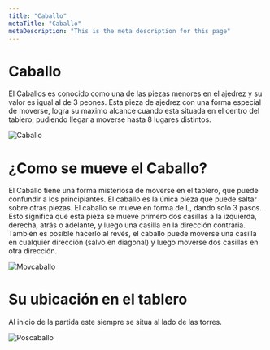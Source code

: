 ```yaml
---
title: "Caballo"
metaTitle: "Caballo"
metaDescription: "This is the meta description for this page"
---
```


# Caballo
El Caballos es conocido como una de las piezas menores en el ajedrez y su valor es igual al de 3 peones.
Esta pieza de ajedrez con una forma especial de moverse, logra su maximo alcance cuando esta situada en el centro del tablero, pudiendo llegar a moverse hasta 8 lugares distintos.

![Caballo](https://i.imgur.com/g3krsQi.png)

# ¿Como se mueve el Caballo?
El Caballo tiene una forma misteriosa de moverse en el tablero, que puede confundir a los principiantes. El caballo es la única pieza que puede saltar sobre otras piezas.
El caballo se mueve en forma de L, dando solo 3 pasos. Esto significa que esta pieza se mueve primero dos casillas a la izquierda, derecha, atrás o adelante, y luego una casilla en la dirección contraria.
También es posible hacerlo al revés, el caballo puede moverse una casilla en cualquier dirección (salvo en diagonal) y luego moverse dos casillas en otra dirección.

![Movcaballo](https://i.imgur.com/Gsko6LY.gif)

# Su ubicación en el tablero
Al inicio de la partida este siempre se situa al lado de las torres.

![Poscaballo](https://i.imgur.com/qyINmo9.png)
